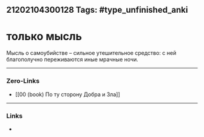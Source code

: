 21202104300128
Tags: #type_unfinished_anki 
---
# только мысль

Мысль о самоубийстве – сильное утешительное средство: с ней благополучно переживаются иные мрачные ночи.

---
### Zero-Links
- [[00 (book) По ту сторону Добра и Зла]]
---
### Links
-